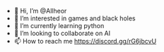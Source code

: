 - 👋 Hi, I’m @Allheor
- 👀 I’m interested in games and black holes
- 🌱 I’m currently learning python
- 💞️ I’m looking to collaborate on AI
- 📫 How to reach me https://discord.gg/rG6jbcvU

<!---
Allheor/Allheor is a ✨ special ✨ repository because its `README.md` (this file) appears on your GitHub profile.
You can click the Preview link to take a look at your changes.
--->
